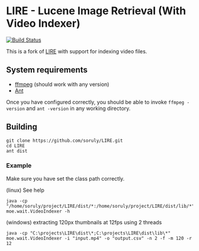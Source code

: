 # LIRE - Lucene Image Retrieval (With Video Indexer)

[![Build Status](https://travis-ci.org/soruly/LIRE.svg?branch=master)](https://travis-ci.org/soruly/LIRE)

This is a fork of [LIRE](https://github.com/dermotte/LIRE) with support for indexing video files.

## System requirements
- [ffmpeg](https://www.ffmpeg.org/) (should work with any version)
- [Ant](http://ant.apache.org/)

Once you have configured correctly, you should be able to invoke `ffmpeg -version` and `ant -version` in any working directory.

## Building
```
git clone https://github.com/soruly/LIRE.git
cd LIRE
ant dist
```
### Example
Make sure you have set the class path correctly.

(linux) See help
```
java -cp "/home/soruly/project/LIRE/dist/*:/home/soruly/project/LIRE/dist/lib/*" moe.wait.VideoIndexer -h
```

(windows) extracting 120px thumbnails at 12fps using 2 threads
```
java -cp "C:\projects\LIRE\dist\*;C:\projects\LIRE\dist\lib\*" moe.wait.VideoIndexer -i "input.mp4" -o "output.csv" -n 2 -f -m 120 -r 12
```
